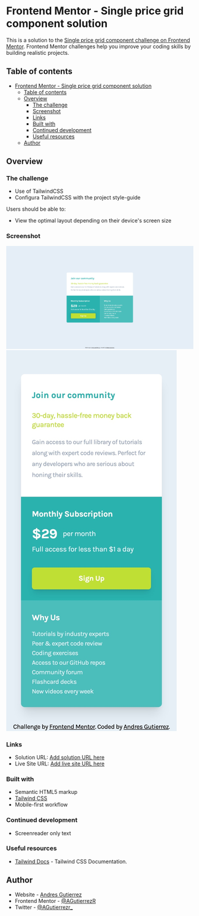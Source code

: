 # Frontend Mentor - Single price grid component solution

This is a solution to the [Single price grid component challenge on Frontend Mentor](https://www.frontendmentor.io/challenges/single-price-grid-component-5ce41129d0ff452fec5abbbc). Frontend Mentor challenges help you improve your coding skills by building realistic projects.

## Table of contents

- [Frontend Mentor - Single price grid component solution](#frontend-mentor---single-price-grid-component-solution)
  - [Table of contents](#table-of-contents)
  - [Overview](#overview)
    - [The challenge](#the-challenge)
    - [Screenshot](#screenshot)
    - [Links](#links)
    - [Built with](#built-with)
    - [Continued development](#continued-development)
    - [Useful resources](#useful-resources)
  - [Author](#author)

## Overview

### The challenge

- Use of TailwindCSS
- Configura TailwindCSS with the project style-guide

Users should be able to:

- View the optimal layout depending on their device's screen size

### Screenshot

![screenshot of the desktop at 1440px](./screenshots/desktop-screenshot.jpeg)
![screenshot of the desktop at 375px](./screenshots/mobile-screenshot.jpeg)

### Links

- Solution URL: [Add solution URL here](https://github.com/AGutierrezR/single-price-grid-component/tree/tailwind)
- Live Site URL: [Add live site URL here](https://cheery-basbousa-0a57f4.netlify.app)

### Built with

- Semantic HTML5 markup
- [Tailwind CSS](https://tailwindcss.com/)
- Mobile-first workflow

### Continued development

- Screenreader only text

### Useful resources

- [Tailwind Docs](https://tailwindcss.com/docs/configuration) - Tailwind CSS Documentation.

## Author

- Website - [Andres Gutierrez](https://agutierrezr.github.io/)
- Frontend Mentor - [@AGutierrezR](https://www.frontendmentor.io/profile/AGutierrezR)
- Twitter - [@AGutierrezr_](https://twitter.com/AGutierrezr_)
